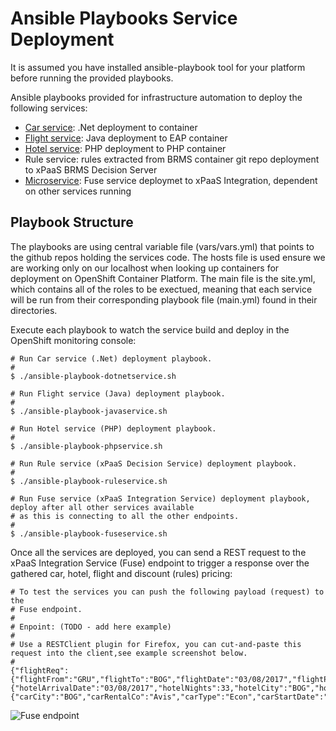 Ansible Playbooks Service Deployment
====================================
It is assumed you have installed ansible-playbook tool for your platform before running the provided playbooks. 

Ansible playbooks provided for infrastructure automation to deploy the following services:

  - [Car service](https://github.com/redhatdemocentral/destinasia-services-repo/tree/master/CarWS): .Net deployment to container
  - [Flight service](https://github.com/redhatdemocentral/destinasia-services-repo/tree/master/FlightWS): Java deployment to EAP container
  - [Hotel service](https://github.com/redhatdemocentral/destinasia-services-repo/tree/master/HotelWS): PHP deployment to PHP container
  - Rule service: rules extracted from BRMS container git repo deployment to xPaaS BRMS Decision Server 
  - [Microservice](https://github.com/redhatdemocentral/destinasia-services-repo/tree/master/FuseTravelAgency): Fuse service deploymet to xPaaS Integration, dependent on other services running

Playbook Structure
------------------
The playbooks are using central variable file (vars/vars.yml) that points to the github repos holding the services code. The hosts
file is used ensure we are working only on our localhost when looking up containers for deployment on OpenShift Container Platform.
The main file is the site.yml, which contains all of the roles to be exectued, meaning that each service will be run from their
corresponding playbook file (main.yml) found in their directories.

Execute each playbook to watch the service build and deploy in the OpenShift monitoring console:

   ```
   # Run Car service (.Net) deployment playbook.
   #
   $ ./ansible-playbook-dotnetservice.sh

   # Run Flight service (Java) deployment playbook.
   #
   $ ./ansible-playbook-javaservice.sh

   # Run Hotel service (PHP) deployment playbook.
   #
   $ ./ansible-playbook-phpservice.sh

   # Run Rule service (xPaaS Decision Service) deployment playbook.
   #
   $ ./ansible-playbook-ruleservice.sh

   # Run Fuse service (xPaaS Integration Service) deployment playbook, deploy after all other services available
   # as this is connecting to all the other endpoints.
   #
   $ ./ansible-playbook-fuseservice.sh
   ```

Once all the services are deployed, you can send a REST request to the xPaaS Integration Service (Fuse) endpoint to trigger a
response over the gathered car, hotel, flight and discount (rules) pricing:

   ```
   # To test the services you can push the following payload (request) to the
   # Fuse endpoint.
   #
   # Enpoint: (TODO - add here example)
   #
   # Use a RESTClient plugin for Firefox, you can cut-and-paste this request into the client,see example screenshot below.
   #
   {"flightReq":{"flightFrom":"GRU","flightTo":"BOG","flightDate":"03/08/2017","flightPassengers":2,"flightNo":"TA22"},"hotelReq":{"hotelArrivalDate":"03/08/2017","hotelNights":33,"hotelCity":"BOG","hotelId":"WBogotá"},"carReq":{"carCity":"BOG","carRentalCo":"Avis","carType":"Econ","carStartDate":"03/08/2017","carDays":33}}
   ```

 ![Fuse endpoint](https://github.com/redhatdemocentral/apac-destinasia-rules-demo/blob/master/docs/demo-images/destinasia-fuse-endpoint.png)
